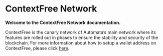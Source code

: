 # ContextFree Network

**Welcome to the ContextFree Network documentation.**

ContextFree is the canary network of Automata’s main network where its features are rolled out in phases to ensure the stability and security of the blockchain.
For more information about how to setup a wallet address on ContextFree, please click [here](../userguide/setupwallet.md).
